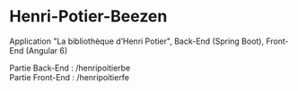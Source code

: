 # Henri-Potier-Beezen
Application "La bibliothèque d’Henri Potier", Back-End (Spring Boot), Front-End (Angular 6)

Partie Back-End : /henripoitierbe  <br>
Partie Front-End : /henripoitierfe
